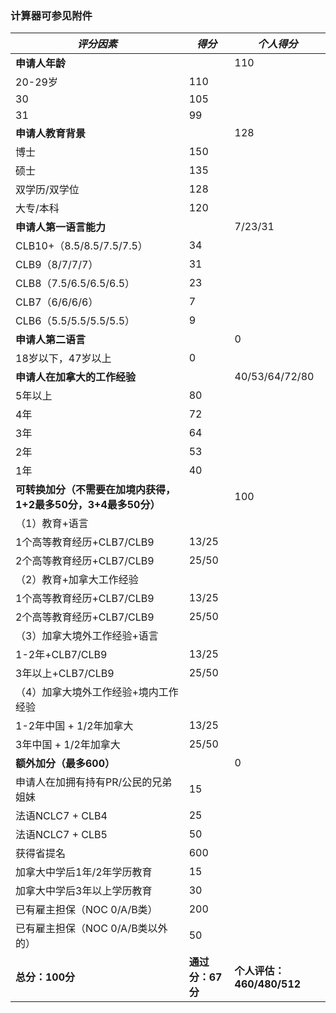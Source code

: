 ### 计算器可参见附件

| ***评分因素***                                               | ***得分***       | *个人得分*                |
| ------------------------------------------------------------ | ---------------- | ------------------------- |
| **申请人年龄**                                               |                  | 110                       |
| 20-29岁                                                      | 110              |                           |
| 30                                                           | 105              |                           |
| 31                                                           | 99               |                           |
| **申请人教育背景**                                           |                  | 128                       |
| 博士                                                         | 150              |                           |
| 硕士                                                         | 135              |                           |
| 双学历/双学位                                                | 128              |                           |
| 大专/本科                                                    | 120              |                           |
| **申请人第一语言能力**                                       |                  | 7/23/31                   |
| CLB10+（8.5/8.5/7.5/7.5）                                    | 34               |                           |
| CLB9（8/7/7/7）                                              | 31               |                           |
| CLB8（7.5/6.5/6.5/6.5）                                      | 23               |                           |
| CLB7（6/6/6/6）                                              | 7                |                           |
| CLB6（5.5/5.5/5.5/5.5）                                      | 9                |                           |
| **申请人第二语言**                                           |                  | 0                         |
| 18岁以下，47岁以上                                           | 0                |                           |
| **申请人在加拿大的工作经验**                                 |                  | 40/53/64/72/80            |
| 5年以上                                                      | 80               |                           |
| 4年                                                          | 72               |                           |
| 3年                                                          | 64               |                           |
| 2年                                                          | 53               |                           |
| 1年                                                          | 40               |                           |
| **可转换加分（不需要在加境内获得，1+2最多50分，3+4最多50分）** |  | 100                       |
| （1）教育+语言                                               |                  |                           |
| 1个高等教育经历+CLB7/CLB9                                    | 13/25            |                           |
| 2个高等教育经历+CLB7/CLB9                                    | 25/50            |                           |
| （2）教育+加拿大工作经验 |  | |
| 1个高等教育经历+CLB7/CLB9 | 13/25 | |
| 2个高等教育经历+CLB7/CLB9 | 25/50 | |
| （3）加拿大境外工作经验+语言                                 |                  |                           |
| 1-2年+CLB7/CLB9                                              | 13/25            |                           |
| 3年以上+CLB7/CLB9                                            | 25/50            |                           |
| （4）加拿大境外工作经验+境内工作经验                        |                  |                           |
| 1-2年中国 + 1/2年加拿大                       | 13/25            |                           |
| 3年中国 + 1/2年加拿大           | 25/50            |                           |
| **额外加分（最多600）** |                  | 0 |
| 申请人在加拥有持有PR/公民的兄弟姐妹 | 15 |                           |
| 法语NCLC7 + CLB4 | 25 |                           |
| 法语NCLC7 + CLB5 | 50 |                           |
| 获得省提名 | 600 |                           |
| 加拿大中学后1年/2年学历教育 | 15 |                           |
| 加拿大中学后3年以上学历教育 | 30 |                           |
| 已有雇主担保（NOC 0/A/B类） | 200 |                           |
| 已有雇主担保（NOC 0/A/B类以外的） | 50 |                           |
| **总分：100分**                                              | **通过分：67分** | **个人评估：460/480/512** |


